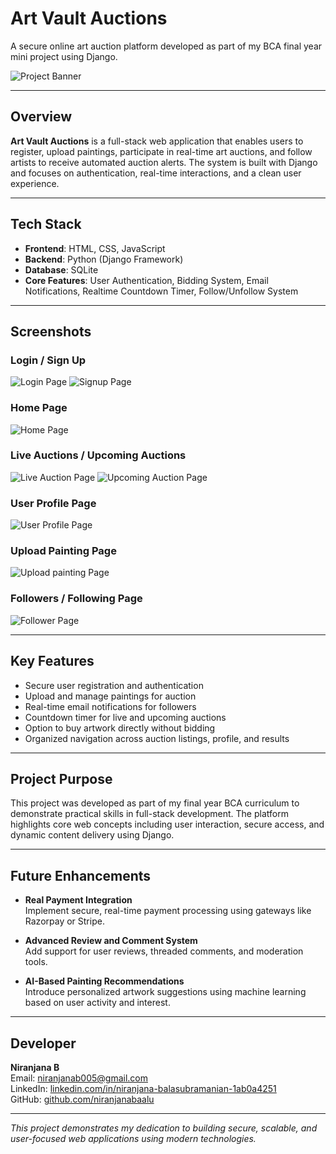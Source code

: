 # Art Vault Auctions

A secure online art auction platform developed as part of my BCA final year mini project using Django.

![Project Banner](https://github.com/niranjanabaalu/art-vault-auctions/raw/refs/heads/main/art_vault_auctions.webp)

---

## Overview

**Art Vault Auctions** is a full-stack web application that enables users to register, upload paintings, participate in real-time art auctions, and follow artists to receive automated auction alerts. The system is built with Django and focuses on authentication, real-time interactions, and a clean user experience.

---

## Tech Stack

- **Frontend**: HTML, CSS, JavaScript  
- **Backend**: Python (Django Framework)  
- **Database**: SQLite  
- **Core Features**: User Authentication, Bidding System, Email Notifications, Realtime Countdown Timer, Follow/Unfollow System

---

## Screenshots

### Login / Sign Up
![Login Page](https://github.com/niranjanabaalu/art-vault-auctions/blob/main/login_page.JPG?raw=true)
![Signup Page](https://github.com/niranjanabaalu/art-vault-auctions/blob/main/signup_Screenshot.JPG?raw=true)

### Home Page
![Home Page](https://github.com/niranjanabaalu/art-vault-auctions/blob/main/homepage_Documentation.JPG?raw=true)

### Live Auctions / Upcoming Auctions
![Live Auction Page](https://github.com/niranjanabaalu/art-vault-auctions/blob/main/live_auction_page.JPG?raw=true)
![Upcoming Auction Page](https://github.com/niranjanabaalu/art-vault-auctions/blob/main/upcoming_auctions_page.JPG?raw=true)

### User Profile Page
![User Profile Page](https://github.com/niranjanabaalu/art-vault-auctions/blob/main/user_profile_page.JPG?raw=true)

### Upload Painting Page
![Upload painting Page](https://github.com/niranjanabaalu/art-vault-auctions/blob/main/upload_painting%20with%20information.JPG?raw=true)

### Followers / Following Page
![Follower Page](https://github.com/niranjanabaalu/art-vault-auctions/blob/main/f_and_f_page.JPG?raw=true)

---

## Key Features

- Secure user registration and authentication
- Upload and manage paintings for auction
- Real-time email notifications for followers
- Countdown timer for live and upcoming auctions
- Option to buy artwork directly without bidding
- Organized navigation across auction listings, profile, and results

---

## Project Purpose

This project was developed as part of my final year BCA curriculum to demonstrate practical skills in full-stack development. The platform highlights core web concepts including user interaction, secure access, and dynamic content delivery using Django.

---

## Future Enhancements

- **Real Payment Integration**  
  Implement secure, real-time payment processing using gateways like Razorpay or Stripe.

- **Advanced Review and Comment System**  
  Add support for user reviews, threaded comments, and moderation tools.

- **AI-Based Painting Recommendations**  
  Introduce personalized artwork suggestions using machine learning based on user activity and interest.

---

## Developer

**Niranjana B**  
Email: [niranjanab005@gmail.com](mailto:niranjanab005@gmail.com)  
LinkedIn: [linkedin.com/in/niranjana-balasubramanian-1ab0a4251](https://linkedin.com/in/niranjana-balasubramanian-1ab0a4251)  
GitHub: [github.com/niranjanabaalu](https://github.com/niranjanabaalu)

---

*This project demonstrates my dedication to building secure, scalable, and user-focused web applications using modern technologies.*
